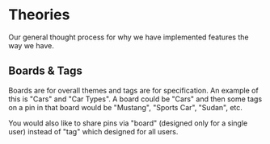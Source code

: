 # Theories

Our general thought process for why we have implemented features the way we
have.

## Boards & Tags

Boards are for overall themes and tags are for specification. An example of this
is "Cars" and "Car Types". A board could be "Cars" and then some tags on a pin
in that board would be "Mustang", "Sports Car", "Sudan", etc.

You would also like to share pins via "board" (designed only for a single user) 
instead of "tag" which designed for all users.
